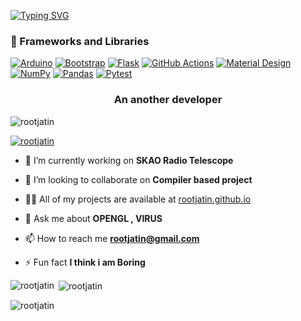 
[![Typing SVG](https://readme-typing-svg.demolab.com/?lines=Jatin+Sharma;Frontend+Developer;Compiler+Designer)](https://rootjatin.github.io)
           
<h3>🧰 Frameworks and Libraries</h3>

  <p>
      <a href="#"><img alt="Arduino" src="https://img.shields.io/badge/-Arduino-00979D?logo=Arduino&logoColor=white"></a>
      <a href="#"><img alt="Bootstrap" src="https://img.shields.io/badge/Bootstrap-7952B3.svg?logo=bootstrap&logoColor=white"></a>
      <a href="#"><img alt="Flask" src="https://img.shields.io/badge/Flask-000000.svg?logo=flask&logoColor=white"></a>
      <a href="#"><img alt="GitHub Actions" src="https://img.shields.io/badge/GitHub%20Actions-2671E5.svg?logo=github%20actions&logoColor=white"></a>
      <a href="#"><img alt="Material Design" src="https://img.shields.io/badge/Material%20Design-0081CB.svg?logo=material-design&logoColor=white"></a>
      <a href="#"><img alt="NumPy" src="https://img.shields.io/badge/Numpy-013243.svg?logo=numpy&logoColor=white"></a>
      <a href="#"><img alt="Pandas" src="https://img.shields.io/badge/Pandas-150458.svg?logo=pandas&logoColor=white"></a>
      <a href="#"><img alt="Pytest" src="https://img.shields.io/badge/Pytest-0A9EDC.svg?logo=pytest&logoColor=white"></a>
  </p>
<h3 align="center">An another developer</h3>

<p align="left"> <img src="https://komarev.com/ghpvc/?username=rootjatin&label=Profile%20views&color=0e75b6&style=flat" alt="rootjatin" /> </p>

<p align="left"> <a href="https://github.com/ryo-ma/github-profile-trophy"><img src="https://github-profile-trophy.vercel.app/?username=rootjatin" alt="rootjatin" /></a> </p>

- 🔭 I’m currently working on **SKAO Radio Telescope**

- 👯 I’m looking to collaborate on **Compiler based project**

- 👨‍💻 All of my projects are available at [rootjatin.github.io](rootjatin.github.io)

- 💬 Ask me about **OPENGL , VIRUS**

- 📫 How to reach me **rootjatin@gmail.com**

- ⚡ Fun fact **I think i am Boring**


<p><img align="left" src="https://github-readme-stats.vercel.app/api/top-langs?username=rootjatin&show_icons=true&locale=en&layout=compact" alt="rootjatin" /></p>

<p>&nbsp;<img align="center" src="https://github-readme-stats.vercel.app/api?username=rootjatin&show_icons=true&locale=en" alt="rootjatin" /></p>

<p><img align="center" src="https://github-readme-streak-stats.herokuapp.com/?user=rootjatin&" alt="rootjatin" /></p>
